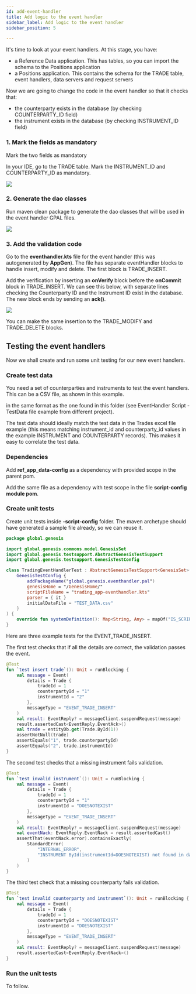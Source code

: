 ```yaml
---
id: add-event-handler
title: Add logic to the event handler
sidebar_label: Add logic to the event handler
sidebar_position: 5

---
```



It's time to look at your event handlers. At this stage, you have:

* a Reference Data application. This has tables, so you can import the schema to the Positions application
* a Positions application. This contains the schema for the TRADE table, event handlers, data servers and request servers

Now we are going to change the code in the event handler so that it checks that:

* the counterparty exists in the database (by checking COUNTERPARTY_ID field)
* the instrument exists in the database (by checking INSTRUMENT_ID field)

### 1. Mark the fields as mandatory

Mark the two fields as mandatory

In your IDE, go to the TRADE table. Mark the INSTRUMENT_ID and COUNTERPARTY_ID as mandatory.

![](/img/event-s1.png)

### 2. Generate the dao classes

Run maven clean package to generate the dao classes that will be used in the event handler GPAL files.

![](/img/event-s2.png)

### 3. Add the validation code

Go to the **eventhandler.kts** file for the event handler (this was autogenerated by **AppGen**). The file has separate eventHandler blocks to handle insert, modify and delete. The first block is TRADE_INSERT.

Add the verification by inserting an **onVerify** block before the **onCommit** block in TRADE_INSERT. We can see this below, with separate lines checking the Counterparty ID and the Instrument ID exist in the database. The new block ends by sending an **ack()**.

![](/img/event-s3.png)

You can make the same insertion to the TRADE_MODIFY and TRADE_DELETE blocks.

## Testing the event handlers

Now we shall create and run some unit testing for our new event handlers.

### Create test data

You need a set of counterparties and instruments to test the event handlers. This can be a CSV file, as shown in this example.

in the same format as the one found in this folder (see EventHandler Script - TestData file example from different project).

The test data should ideally match the test data in the Trades excel file example (this means matching instrument_id and counterparty_id values in the example INSTRUMENT and COUNTERPARTY records). This makes it easy to correlate the test data.

### Dependencies

Add **ref_app_data-config** as a dependency with provided scope in the parent pom.

Add the same file as a dependency with test scope in the file **script-config module pom**.

### Create unit tests

Create unit tests inside **-script-config** folder. The  maven archetype should have generated a sample file already, so we can reuse it.
```kotlin
package global.genesis

import global.genesis.commons.model.GenesisSet
import global.genesis.testsupport.AbstractGenesisTestSupport
import global.genesis.testsupport.GenesisTestConfig

class TradingEventHandlerTest : AbstractGenesisTestSupport<GenesisSet>(
    GenesisTestConfig {
        addPackageName("global.genesis.eventhandler.pal")
        genesisHome = "/GenesisHome/"
        scriptFileName = "trading_app-eventhandler.kts"
        parser = { it }
        initialDataFile = "TEST_DATA.csv"
    }
) {
    override fun systemDefinition(): Map<String, Any> = mapOf("IS_SCRIPT" to "true")
}
```

Here are three example tests  for the EVENT_TRADE_INSERT.

The first test checks that if all the details are correct, the validation passes the event.
```kotlin
@Test
fun `test insert trade`(): Unit = runBlocking {
    val message = Event(
        details = Trade {
            tradeId = 1
            counterpartyId = "1"
            instrumentId = "2"
        },
        messageType = "EVENT_TRADE_INSERT"
    )
    val result: EventReply? = messageClient.suspendRequest(message)
    result.assertedCast<EventReply.EventAck>()
    val trade = entityDb.get(Trade.ById(1))
    assertNotNull(trade)
    assertEquals("1", trade.counterpartyId)
    assertEquals("2", trade.instrumentId)
}
```

The second test checks that a missing instrument fails validation.
```kotlin
@Test
fun `test invalid instrument`(): Unit = runBlocking {
    val message = Event(
        details = Trade {
            tradeId = 1
            counterpartyId = "1"
            instrumentId = "DOESNOTEXIST"
        },
        messageType = "EVENT_TRADE_INSERT"
    )
    val result: EventReply? = messageClient.suspendRequest(message)
    val eventNack: EventReply.EventNack = result.assertedCast()
    assertThat(eventNack.error).containsExactly(
        StandardError(
            "INTERNAL_ERROR",
            "INSTRUMENT ById(instrumentId=DOESNOTEXIST) not found in database"
        )
    )
}
```

The third test check that a missing counterparty fails validation.
```kotlin
@Test
fun `test invalid counterparty and instrument`(): Unit = runBlocking {
    val message = Event(
        details = Trade {
            tradeId = 1
            counterpartyId = "DOESNOTEXIST"
            instrumentId = "DOESNOTEXIST"
        },
        messageType = "EVENT_TRADE_INSERT"
    )
    val result: EventReply? = messageClient.suspendRequest(message)
    result.assertedCast<EventReply.EventNack>()
}
```

### Run the unit tests

To follow.